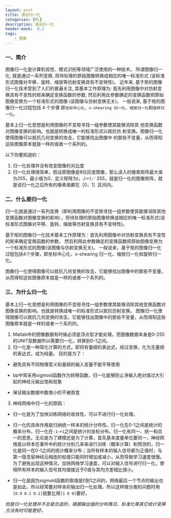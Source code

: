 ```yaml
---
layout: post
title: 漫谈归一化
categories: [ML]
description: 漫谈归一化
header-mask:  0.3
tags: 
    - 图像
---
```

### 一、简介

图像归一化是计算机视觉、模式识别等领域广泛使用的一种技术。
所谓图像归一化, 就是通过一系列变换, 将待处理的原始图像转换成相应的唯一标准形式
(该标准形式图像对平移、旋转、缩放等仿射变换具有不变特性)。 
近年来, 基于矩的图像归一化技术受到了人们的普遍关注, 其基本工作原理为:
 首先利用图像中对仿射变换具有不变性的矩来确定变换函数的参数, 
 然后利用此参数确定的变换函数把原始图像变换为一个标准形式的图像
 (该图像与仿射变换无关)。  一般说来, 基于矩的图像归一化过程包括 4 个步骤 
 即`坐标中心化`、`x-shearing 归一化`、`缩放归一化`和`旋转归一化`。

基本上归一化思想是利用图像的不变矩寻找一组参数使其能够消除其
他变换函数对图像变换的影响。也就是转换成唯一的标准形式以抵抗仿
射变换。图像归一化使得图像可以抵抗几何变换的攻击，它能够找出图像中
的那些不变量，从而得知这些图像原本就是一样的或者一个系列的。

以下你要知道的： 
1. 归一化处理并没有改变图像的对比度 
2. 归一化处理很简单，假设原图像是8位灰度图像，那么读入的像素矩阵最大值为255，最小值为0，定义矩阵为I，J＝I／
255，就是归一化的图像矩阵，就是说归一化之后所有的像素值都在［0，1］区间内。


### 二、什么是归一化
归一化就是通过一系列变换（即利用图像的不变矩寻找一组参数使其能够消除其他变换函数对图像变换的影响），将待处理的原始图像转换成相应的唯一标准形式(该标准形式图像对平移、旋转、缩放等仿射变换具有不变特性)。

基于矩的图像归一化技术基本工作原理为：首先利用图像中对仿射变换具有不变性的矩来确定变换函数的参数， 然后利用此参数确定的变换函数把原始图像变换为一个标准形式的图像(该图像与仿射变换无关)。 一般说来，基于矩的图像归一化过程包括4个步骤，即坐标中心化、x-shearing 归一化、缩放归一化和旋转归一化。

图像归一化使得图像可以抵抗几何变换的攻击，它能够找出图像中的那些不变量，从而得知这些图像原本就是一样的或者一个系列的。

### 三、为什么归一化
基本上归一化思想是利用图像的不变矩寻找一组参数使其能够消除其他变换函数对图像变换的影响。也就是转换成唯一的标准形式以抵抗仿射变换。
图像归一化使得图像可以抵抗几何变换的攻击，它能够找出图像中的那些不变量，从而得知这些图像原本就是一样的或者一个系列的。

1. Matlab中的图像数据有时候必须是浮点型才能处理，而图像数据本身是0-255的UNIT型数据所以需要归一化，转换到0-1之间。
2. 归一化是一种简化计算的方式，即将有量纲的表达式，经过变换，化为无量纲的表达式，成为纯量。
目的是为了：

- 避免具有不同物理意义和量纲的输入变量不能平等使用

- bp中常采用sigmoid函数作为转移函数，归一化能够防止净输入绝对值过大引起的神经元输出饱和现象

- 保证输出数据中数值小的不被吞食

3. 神经网络中归一化的原因：

- 归一化是为了加快训练网络的收敛性，可以不进行归一化处理。

- 归一化的具体作用是归纳统一样本的统计分布性。归一化在0-1之间是统计的概率分布，归一化在`-1–+1`之间是统计的坐标分布。归一化有同一、统一和合一的意思。无论是为了建模还是为了计算，首先基本度量单位要同一，神经网络是以样本在事件中的统计分别几率来进行训练（概率计算）和预测的，归一化是同一在0-1之间的统计概率分布；当所有样本的输入信号都为正值时，与第一隐含层神经元相连的权值只能同时增加或减小，从而导致学习速度很慢。为了避免出现这种情况，加快网络学习速度，可以对输入信号进行归一化，使得所有样本的输入信号其均值接近于0或与其均方差相比很小。

- 归一化是因为sigmoid函数的取值是0到1之间的，网络最后一个节点的输出也是如此，所以经常要对样本的输出归一化处理。所以这样做分类的问题时用`[0.9 0.1 0.1]`就要比用`[1 0 0]`要好。

*但是归一化处理并不总是合适的，根据输出值的分布情况，标准化等其它统计变换方法有时可能更好。*